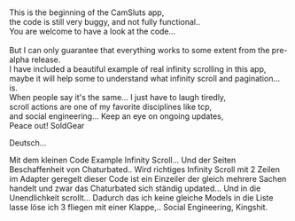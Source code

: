 <br>This is the beginning of the CamSluts app,</br>
the code is still very buggy, and not fully functional..<br>
You are welcome to have a look at the code...</br>
<br>But I can only guarantee that everything works to some extent from the pre-alpha release.<br>
I have included a beautiful example of real infinity scrolling in this app,</br>
maybe it will help some to understand what infinity scroll and pagination... is.<br>
When people say it's the same... I just have to laugh tiredly,</br>
scroll actions are one of my favorite disciplines like tcp,<br>
and social engineering... Keep an eye on ongoing updates,</br>
Peace out! SoldGear<br>


Deutsch...

Mit dem kleinen Code Example Infinity Scroll... Und der Seiten Beschaffenheit von Chaturbated..
Wird richtiges Infinity Scroll mit 2 Zeilen im Adapter
 geregelt dieser Code ist ein Einzeiler der gleich mehrere 
Sachen handelt und zwar das Chaturbated sich ständig updated... 
Und in die Unendlichkeit scrollt...
Dadurch das ich keine gleiche Models in die Liste lasse löse ich 3 fliegen mit einer Klappe,.. 
Social Engineering, Kingshit.
